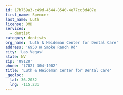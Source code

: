 ```yaml
---
id: 17b759a3-c49d-4544-8540-4e77cc3d407e
first_name: Spencer
last_name: Luth
license: DMD
services:
  - dentist
category: dentists
org_name: 'Luth & Heideman Center for Dental Care'
address: '6950 W Smoke Ranch Rd'
city: 'Las Vegas'
state: NV
zip: '89128'
phone: '(702) 304-1902'
title: 'Luth & Heideman Center for Dental Care'
_geoloc:
  lat: 36.2032
  lng: -115.231
---
```

